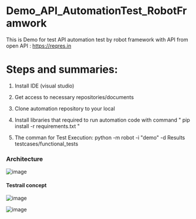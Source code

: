 # Demo_API_AutomationTest_RobotFramwork
This is Demo for test API automation test by robot framework with API from open API :  https://reqres.in

# Steps and summaries:

1. Install IDE (visual studio)

2. Get access to necessary repositories/documents

3. Clone automation repository to your local

4. Install libraries that required to run automation code with command " pip install -r requirements.txt "

5. The comman for Test Execution: python -m robot -i "demo" -d Results testcases/functional_tests
### Architecture
![image](https://github.com/user-attachments/assets/dd3bba63-d7f3-4215-b180-fd6f4e1b23c7)



#### Testrail concept
![image](https://github.com/user-attachments/assets/5c11d133-c681-4ba2-b449-35753b73bb56)

![image](https://github.com/user-attachments/assets/aba287ac-9579-4492-a00e-ff650368d542)




